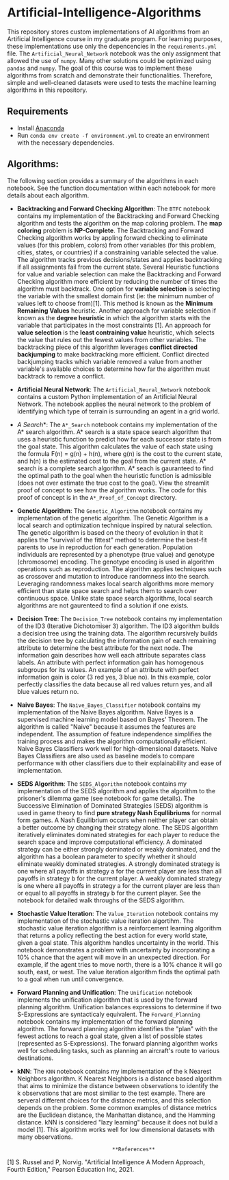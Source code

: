 # Artificial-Intelligence-Algorithms

This repository stores custom implementations of AI algorithms from an Artificial Intelligence course in my graduate program. For learning purposes, these implementations use only the depencencies in the `requirements.yml` file. The `Artificial_Neural_Network` notebook was the only assignment that allowed the use of `numpy`. Many other solutions could be optimized using `pandas` and `numpy`. The goal of this course was to implement these algorithms from scratch and demonstrate their functionalities. Therefore, simple and well-cleaned datasets were used to tests the machine learning algorithms in this repository. 

## Requirements

- Install [Anaconda](https://www.anaconda.com/download)
- Run `conda env create -f environment.yml` to create an environment with the necessary dependencies. 


## Algorithms:

The following section provides a summary of the algorithms in each notebook. See the function documentation within each notebook for more details about each algorithm.

- **Backtracking and Forward Checking Algorithm**: The `BTFC` notebook contains my implementation of the Backtracking and Forward Checking algorithm and tests the algorithm on the map coloring problem. The **map coloring** problem is **NP-Complete**. The Backtracking and Forward Checking algorithm works by appling forward checking to eliminate values (for this problem, colors) from other variables (for this problem, cities, states, or countries) if a constraining variable selected the value. The algorithm tracks previous decisions/states and applies backtracking if all assignments fail from the current state. Several Heuristic functions for value and variable selection can make the Backtracking and Forward Checking algorithm more efficient by reducing the number of times the algorithm must backtrack. One option for **variable selection** is selecting the variable with the smallest domain first (ie: the minimum number of values left to choose from)[1]. This method is known as the **Minimum Remaining Values** heuristic. Another approach for variable selection if known as the **degree heuristic** in which the algorithm starts with the variable that participates in the most constraints [1]. An approach for **value selection** is the **least contraining value** heuristic, which selects the value that rules out the fewest values from other variables. The backtracking piece of this algorithm leverages **conflict directed backjumping** to make backtracking more efficient. Conflict directed backjumping tracks which variable removed a value from another variable's available choices to determine how far the algorithm must backtrack to remove a conflict.

- **Artificial Neural Network**: The `Artificial_Neural_Network` notebook contains a custom Python implementation of an Artificial Neural Network. The notebook applies the neural network to the problem of identifying which type of terrain is surrounding an agent in a grid world.

- **A* Search**: The `A*_Search` notebook contains my implementation of the A* search algorithm. A* search is a state space search algorithm that uses a heuristic function to predict how far each successor state is from the goal state. This algorithm calculates the value of each state using the formula F(n) = g(n) + h(n), where g(n) is the cost to the current state, and h(n) is the estimated cost to the goal from the current state. A* search is a complete search algorithm. A* seach is gauranteed to find the optimal path to the goal when the heuristic function is admissible (does not over estimate the true cost to the goal). View the streamlit proof of concept to see how the algorithm works. The code for this proof of concept is in the `A*_Proof_of_Concept` directory.

- **Genetic Algorithm**: The `Genetic_Algorithm` notebook contains my implementation of the genetic algorithm. The Genetic Algorithm is a local search and optimization technique inspired by natural selection. The genetic algorithm is based on the theory of evolution in that it applies the "survival of the fittest" method to determine the best-fit parents to use in reproduction for each generation. Population individuals are represented by a phenotype (true value) and genotype (chromosome) encoding. The genotype encoding is used in algorithm operations such as reproduction. The algorithm applies techniques such as crossover and mutation to introduce randomness into the search. Leveraging randomness makes local search algorithms more memory efficient than state space search and helps them to search over continuous space. Unlike state space search algorithms, local search algorithms are not gaurenteed to find a solution if one exists.

- **Decision Tree**: The `Decision_Tree` notebook contains my implementation of the ID3 (Iterative Dichotomiser 3) algorithm. The ID3 algorithm builds a decision tree using the training data. The algorithm recursively builds the decision tree by calculating the information gain of each remaining attribute to determine the best attribute for the next node. The information gain describes how well each attribute separates class labels. An attribute with perfect information gain has homogenous subgroups for its values. An example of an attribute with perfect information gain is color (3 red yes, 3 blue no). In this example, color perfectly classifies the data because all red values return yes, and all blue values return no.

- **Naive Bayes**: The `Naive_Bayes_Classifier` notebook contains my implementation of the Naive Bayes algorithm. Naive Bayes is a supervised machine learning model based on Bayes' Theorem. The algorithm is called "Naive" because it assumes the features are independent. The assumption of feature independence simplifies the training process and makes the algorithm computationally efficient. Naive Bayes Classifiers work well for high-dimensional datasets. Naive Bayes Classifiers are also used as baseline models to compare performance with other classifiers due to their explainability and ease of implementation.

- **SEDS Algorithm**: The `SEDS_Algorithm` notebook contains my implementation of the SEDS algorithm and applies the algorithm to the prisoner's dilemma game (see notebook for game details). The Successive Elimination of Dominated Strategies (SEDS) algorithm is used in game theory to find **pure strategy Nash Equllibriums** for normal form games. A Nash Equilibrium occurs when neither player can obtain a better outcome by changing their strategy alone. The SEDS algorithm iteratively eliminates dominated strategies for each player to reduce the search space and improve computational efficiency. A dominated strategy can be either strongly dominated or weakly dominated, and the algorithm has a boolean parameter to specify whether it should eliminate weakly dominated strategies. A strongly dominated strategy is one where all payoffs in strategy a for the current player are less than all payoffs in strategy b for the current player. A weakly dominated strategy is one where all payoffs in strategy a for the current player are less than or equal to all payoffs in strategy b for the current player. See the notebook for detailed walk throughs of the SEDS algorithm.

- **Stochastic Value Iteration**: The `Value_Iteration` notebook contains my implementation of the stochastic value iteration algortihm. The stochastic value iteration algorithm is a reinforcement learning algorithm that returns a policy reflecting the best action for every world state, given a goal state. This algorithm handles uncertainty in the world. This notebook demonstrates a problem with uncertainty by incorporating a 10% chance that the agent will move in an unexpected direction. For example, if the agent tries to move north, there is a 10% chance it will go south, east, or west. The value iteration algorithm finds the optimal path to a goal when run until convergence.

- **Forward Planning and Unification**: The `Unification` notebook implements the unification algorithm that is used by the forward planning algorithm. Unification balances expressions to determine if two S-Expressions are syntacticaly equivalent. The `Forward_Planning` notebook contains my implementation of the forward planning algorithm. The forward planning algorithm identifies the "plan" with the fewest actions to reach a goal state, given a list of possible states (represented as S-Expressions). The forward planning algorithm works well for scheduling tasks, such as planning an aircraft's route to various destinations.

- **kNN**: The `KNN` notebook contains my implementation of the k Nearest Neighbors algorithm. K Nearest Neighbors is a distance based algorithm that aims to minimize the distance between observations to identify the k observations that are most similiar to the test example. There are serveral different choices for the distance metrics, and this selection depends on the problem. Some common examples of distance metrics are the Euclidean distance, the Manhattan distance, and the Hamming distance. kNN is considered "lazy learning" because it does not build a model [1]. This algorithm works well for low dimensional datasets with many observations.



                                     **References**
[1] S. Russel and P, Norvig. "Artificial Intelligence A Modern Approach, Fourth Edition," Pearson Education Inc, 2021. 